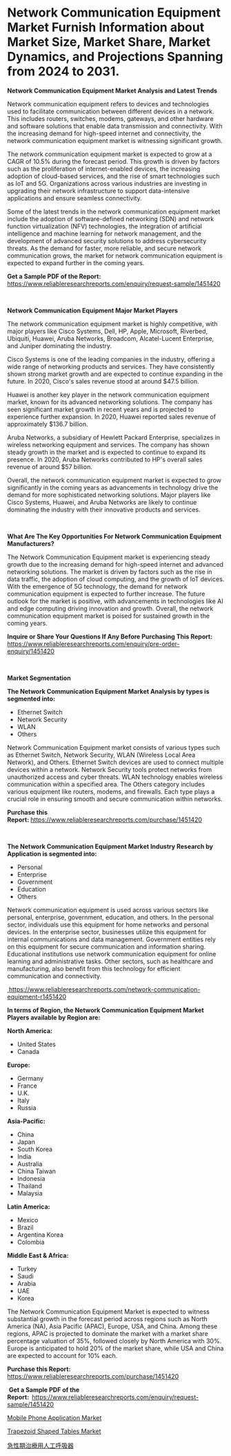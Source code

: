 <p><h1>Network Communication Equipment Market Furnish Information about Market Size, Market Share, Market Dynamics, and Projections Spanning from 2024 to 2031.</h1></p><p><strong>Network Communication Equipment Market Analysis and Latest Trends</strong></p>
<p><p>Network communication equipment refers to devices and technologies used to facilitate communication between different devices in a network. This includes routers, switches, modems, gateways, and other hardware and software solutions that enable data transmission and connectivity. With the increasing demand for high-speed internet and connectivity, the network communication equipment market is witnessing significant growth. </p><p>The network communication equipment market is expected to grow at a CAGR of 10.5% during the forecast period. This growth is driven by factors such as the proliferation of internet-enabled devices, the increasing adoption of cloud-based services, and the rise of smart technologies such as IoT and 5G. Organizations across various industries are investing in upgrading their network infrastructure to support data-intensive applications and ensure seamless connectivity.</p><p>Some of the latest trends in the network communication equipment market include the adoption of software-defined networking (SDN) and network function virtualization (NFV) technologies, the integration of artificial intelligence and machine learning for network management, and the development of advanced security solutions to address cybersecurity threats. As the demand for faster, more reliable, and secure network communication grows, the market for network communication equipment is expected to expand further in the coming years.</p></p>
<p><strong>Get a Sample PDF of the Report:&nbsp;</strong> <a href="https://www.reliableresearchreports.com/enquiry/request-sample/1451420">https://www.reliableresearchreports.com/enquiry/request-sample/1451420</a></p>
<p>&nbsp;</p>
<p><strong>Network Communication Equipment Major Market Players</strong></p>
<p><p>The network communication equipment market is highly competitive, with major players like Cisco Systems, Dell, HP, Apple, Microsoft, Riverbed, Ubiquiti, Huawei, Aruba Networks, Broadcom, Alcatel-Lucent Enterprise, and Juniper dominating the industry. </p><p>Cisco Systems is one of the leading companies in the industry, offering a wide range of networking products and services. They have consistently shown strong market growth and are expected to continue expanding in the future. In 2020, Cisco's sales revenue stood at around $47.5 billion.</p><p>Huawei is another key player in the network communication equipment market, known for its advanced networking solutions. The company has seen significant market growth in recent years and is projected to experience further expansion. In 2020, Huawei reported sales revenue of approximately $136.7 billion.</p><p>Aruba Networks, a subsidiary of Hewlett Packard Enterprise, specializes in wireless networking equipment and services. The company has shown steady growth in the market and is expected to continue to expand its presence. In 2020, Aruba Networks contributed to HP's overall sales revenue of around $57 billion. </p><p>Overall, the network communication equipment market is expected to grow significantly in the coming years as advancements in technology drive the demand for more sophisticated networking solutions. Major players like Cisco Systems, Huawei, and Aruba Networks are likely to continue dominating the industry with their innovative products and services.</p></p>
<p>&nbsp;</p>
<p><strong>What Are The Key Opportunities For Network Communication Equipment Manufacturers?</strong></p>
<p><p>The Network Communication Equipment market is experiencing steady growth due to the increasing demand for high-speed internet and advanced networking solutions. The market is driven by factors such as the rise in data traffic, the adoption of cloud computing, and the growth of IoT devices. With the emergence of 5G technology, the demand for network communication equipment is expected to further increase. The future outlook for the market is positive, with advancements in technologies like AI and edge computing driving innovation and growth. Overall, the network communication equipment market is poised for sustained growth in the coming years.</p></p>
<p><strong>Inquire or Share Your Questions If Any Before Purchasing This Report:</strong> <a href="https://www.reliableresearchreports.com/enquiry/pre-order-enquiry/1451420">https://www.reliableresearchreports.com/enquiry/pre-order-enquiry/1451420</a></p>
<p>&nbsp;</p>
<p><strong>Market Segmentation</strong></p>
<p><strong>The Network Communication Equipment Market Analysis by types is segmented into:</strong></p>
<p><ul><li>Ethernet Switch</li><li>Network Security</li><li>WLAN</li><li>Others</li></ul></p>
<p><p>Network Communication Equipment market consists of various types such as Ethernet Switch, Network Security, WLAN (Wireless Local Area Network), and Others. Ethernet Switch devices are used to connect multiple devices within a network. Network Security tools protect networks from unauthorized access and cyber threats. WLAN technology enables wireless communication within a specified area. The Others category includes various equipment like routers, modems, and firewalls. Each type plays a crucial role in ensuring smooth and secure communication within networks.</p></p>
<p><strong>Purchase this Report:&nbsp;</strong><a href="https://www.reliableresearchreports.com/purchase/1451420">https://www.reliableresearchreports.com/purchase/1451420</a></p>
<p>&nbsp;</p>
<p><strong>The Network Communication Equipment Market Industry Research by Application is segmented into:</strong></p>
<p><ul><li>Personal</li><li>Enterprise</li><li>Government</li><li>Education</li><li>Others</li></ul></p>
<p><p>Network communication equipment is used across various sectors like personal, enterprise, government, education, and others. In the personal sector, individuals use this equipment for home networks and personal devices. In the enterprise sector, businesses utilize this equipment for internal communications and data management. Government entities rely on this equipment for secure communication and information sharing. Educational institutions use network communication equipment for online learning and administrative tasks. Other sectors, such as healthcare and manufacturing, also benefit from this technology for efficient communication and connectivity.</p></p>
<p><a href="https://www.reliableresearchreports.com/network-communication-equipment-r1451420">&nbsp;https://www.reliableresearchreports.com/network-communication-equipment-r1451420</a></p>
<p><strong>In terms of Region, the Network Communication Equipment Market Players available by Region are:</strong></p>
<p>
    <p> <strong> North America: </strong>
        <ul>
            <li>United States</li>
            <li>Canada</li>
        </ul>
        </p> 
    <p> <strong> Europe: </strong>
        <ul>
            <li>Germany</li>
            <li>France</li>
            <li>U.K.</li>
            <li>Italy</li>
            <li>Russia</li>
        </ul>
        </p> 
    <p> <strong> Asia-Pacific: </strong>
        <ul>
            <li>China</li>
            <li>Japan</li>
            <li>South Korea</li>
            <li>India</li>
            <li>Australia</li>
            <li>China Taiwan</li>
            <li>Indonesia</li>
            <li>Thailand</li>
            <li>Malaysia</li>
        </ul>
        </p> 
    <p> <strong> Latin America: </strong>
        <ul>
            <li>Mexico</li>
            <li>Brazil</li>
            <li>Argentina Korea</li>
            <li>Colombia</li>
        </ul>
        </p> 
    <p> <strong> Middle East & Africa: </strong>
        <ul>
            <li>Turkey</li>
            <li>Saudi</li>
            <li>Arabia</li>
            <li>UAE</li>
            <li>Korea</li>
        </ul>
    </p>
    </p>
<p><p>The Network Communication Equipment Market is expected to witness substantial growth in the forecast period across regions such as North America (NA), Asia Pacific (APAC), Europe, USA, and China. Among these regions, APAC is projected to dominate the market with a market share percentage valuation of 35%, followed closely by North America with 30%. Europe is anticipated to hold 20% of the market share, while USA and China are expected to account for 10% each.</p></p>
<p><strong>Purchase this Report: </strong><a href="https://www.reliableresearchreports.com/purchase/1451420">https://www.reliableresearchreports.com/purchase/1451420</a></p>
<p>&nbsp;<strong>Get a Sample PDF of the Report:&nbsp;&nbsp;</strong><a href="https://www.reliableresearchreports.com/enquiry/request-sample/1451420">https://www.reliableresearchreports.com/enquiry/request-sample/1451420</a></p>
<p><strong></strong></p>
<p><p><a href="https://github.com/sofayahoo2023/Market-Research-Report-List-4/blob/main/mobile-phone-application-market.md">Mobile Phone Application Market</a></p><p><a href="https://issuu.com/reportprime-2/docs/trapezoid-shaped-tables-market-size-2030.pptx">Trapezoid Shaped Tables Market</a></p><p><a href="https://github.com/pepo3k/Market-Research-Report-List-1/blob/main/745887060268.md">急性期治療用人工呼吸器</a></p></p>